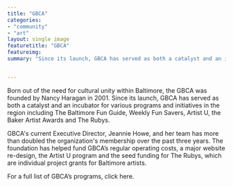 ```yaml
---
title: "GBCA"
categories: 
- "community" 
- "art" 
layout: single image
featuretitle: "GBCA"
featureimg:
summary: "Since its launch, GBCA has served as both a catalyst and an incubator for various programs and initiatives in the region including The Baltimore Fun Guide, Weekly Fun Savers, Artist U, the Baker Artist Awards and The Rubys."


---
```


Born out of the need for cultural unity within Baltimore, the GBCA was founded by Nancy Haragan in 2001. Since its launch, GBCA has served as both a catalyst and an incubator for various programs and initiatives in the region including The Baltimore Fun Guide, Weekly Fun Savers, Artist U, the Baker Artist Awards and The Rubys. 
 
GBCA's current Executive Director, Jeannie Howe, and her team has more than doubled the organization's membership over the past three years. The foundation has helped fund GBCA’s regular operating costs, a major website re-design, the Artist U program and the seed funding for The Rubys, which are individual project grants for Baltimore artists. 

For a full list of GBCA’s programs, click here.  